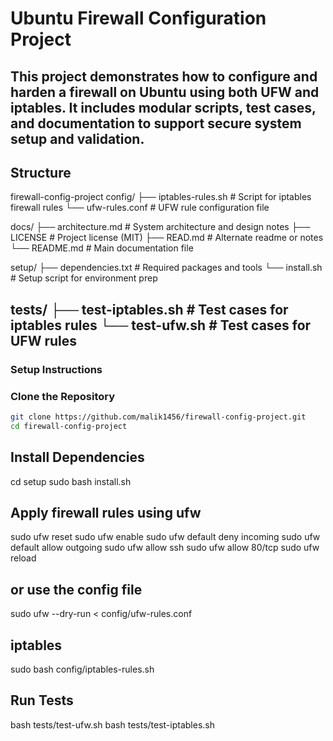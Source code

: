 # Ubuntu Firewall Configuration Project 
This project demonstrates how to configure and harden a firewall on Ubuntu using both UFW and iptables. It includes modular scripts, test cases, and documentation to support secure system setup and validation.
---
## Structure
firewall-config-project
config/ ├── iptables-rules.sh # Script for iptables firewall rules └── ufw-rules.conf # UFW rule configuration file

docs/ ├── architecture.md # System architecture and design notes ├── LICENSE # Project license (MIT) ├── READ.md # Alternate readme or notes └── README.md # Main documentation file

setup/ ├── dependencies.txt # Required packages and tools └── install.sh # Setup script for environment prep

tests/ ├── test-iptables.sh # Test cases for iptables rules └── test-ufw.sh # Test cases for UFW rules
---
### Setup Instructions
### Clone the Repository

```bash
git clone https://github.com/malik1456/firewall-config-project.git
cd firewall-config-project
```

## Install Dependencies
cd setup
sudo bash install.sh

## Apply firewall rules using ufw
sudo ufw reset
sudo ufw enable
sudo ufw default deny incoming
sudo ufw default allow outgoing
sudo ufw allow ssh
sudo ufw allow 80/tcp
sudo ufw reload
## or use the config file
sudo ufw --dry-run < config/ufw-rules.conf
## iptables
sudo bash config/iptables-rules.sh
## Run Tests
bash tests/test-ufw.sh
bash tests/test-iptables.sh




